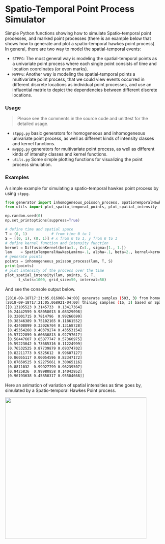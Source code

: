 Spatio-Temporal Point Process Simulator
===

Simple Python functions showing how to simulate Spatio-temporal point processes, and marked point processes (there is an example below that shows how to generate and plot a spatio-temporal hawkes point process). In general, there are two way to model the spatial-temporal events:

- `STPPG`: The most general way is modeling the spatial-temporal points as a univariate point process where each single point consists of time and location coordinates (or even marks).
- `MVPPG`: Another way is modeling the spatial-temporal points a multivariate point process, that we could view events occurred in different discrete locations as individual point processes, and use an influential matrix to depict the dependencies between different discrete locations.

### Usage

> Please see the comments in the source code and unittest for the detailed usage.

- `stppg.py` basic generators for homogeneous and inhomogeneous univariate point process, as well as different kinds of intensity classes and kernel functions.
- `mvppg.py` generators for multivariate point process, as well as different kinds of intensity classes and kernel functions.
- `utils.py` Some simple plotting functions for visualizing the point process simulation.

### Examples

A simple example for simulating a spatio-temporal hawkes point process by using `stppg`.
```python
from generator import inhomogeneous_poisson_process, SpatioTemporalHawkesLam
from utils import plot_spatio_temporal_points, plot_spatial_intensity

np.random.seed(0)
np.set_printoptions(suppress=True)

# define time and spatial space
T = (0, 1)           # from time 0 to 1
S = [(0, 1), (0, 1)] # x from 0 to 1, y from 0 to 1
# define kernel function and intensity function
kernel = DiffusionKernel(beta=1., C=1., sigma=[1., 1.])
lam    = SpatioTemporalHawkesLam(mu=.1, alpha=.1, beta=2., kernel=kernel, maximum=1e+4)
# generate points
points = inhomogeneous_poisson_process(lam, T, S)
print(points)
# plot intensity of the process over the time
plot_spatial_intensity(lam, points, S, T,
      t_slots=1000, grid_size=50, interval=50)
```

And see the console output below.
```bash
[2018-09-18T17:21:05.016068-04:00] generate samples (503, 3) from homogeneous poisson point process
[2018-09-18T17:21:05.068921-04:00] thining samples (16, 3) based on Spatio-temporal Hawkes point process intensity with mu=1, beta=1, sigma=[10.0, 1.0]
[[0.13105523 0.3145733  0.13417364]
 [0.24442559 0.98058013 0.08329098]
 [0.32001715 0.7814796  0.99266699]
 [0.38346389 0.75102165 0.11861552]
 [0.42408899 0.33026704 0.13168728]
 [0.45354268 0.40379274 0.43553154]
 [0.57722859 0.60630813 0.92797617]
 [0.58447607 0.85877747 0.57360975]
 [0.59223042 0.73685316 0.11224999]
 [0.76532525 0.87739879 0.69374702]
 [0.82211773 0.9325612  0.99607127]
 [0.86055117 0.00054596 0.82347172]
 [0.87650525 0.92275661 0.30065116]
 [0.8811032  0.99927799 0.96239507]
 [0.9425836  0.99980858 0.14043952]
 [0.96193638 0.45850317 0.95504668]]
```

Here an animation of variation of spatial intensities as time goes by, simulated by a Spatio-temporal Hawkes Point process.

<img width="460" height="460" src="https://github.com/meowoodie/Spatio-Temporal-Point-Process-Simulator/blob/master/results/hpp_clips.gif">
